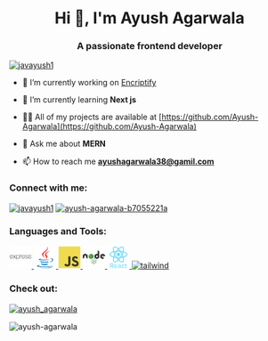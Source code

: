 
<h1 align="center">Hi 👋, I'm Ayush Agarwala</h1>
<h3 align="center">A passionate frontend developer</h3>

<p align="left"> <a href="https://twitter.com/javayush1" target="blank"><img src="https://img.shields.io/twitter/follow/javayush1?logo=twitter&style=for-the-badge" alt="javayush1" /></a> </p>

- 🔭 I’m currently working on [Encriptify](https://github.com/Ayush-Agarwala/Encryptify1.git)

- 🌱 I’m currently learning **Next js**

- 👨‍💻 All of my projects are available at [https://github.com/Ayush-Agarwala](https://github.com/Ayush-Agarwala)

- 💬 Ask me about **MERN**

- 📫 How to reach me **ayushagarwala38@gamil.com**

<h3 align="left">Connect with me:</h3>
<p align="left">
<a href="https://twitter.com/javayush1" target="blank"><img align="center" src="https://raw.githubusercontent.com/rahuldkjain/github-profile-readme-generator/master/src/images/icons/Social/twitter.svg" alt="javayush1" height="30" width="40" /></a>
<a href="https://linkedin.com/in/ayush-agarwala-b7055221a" target="blank"><img align="center" src="https://raw.githubusercontent.com/rahuldkjain/github-profile-readme-generator/master/src/images/icons/Social/linked-in-alt.svg" alt="ayush-agarwala-b7055221a" height="30" width="40" /></a>

</p>



<h3 align="left">Languages and Tools:</h3>
<p align="left"> <a href="https://expressjs.com" target="_blank" rel="noreferrer"> <img src="https://raw.githubusercontent.com/devicons/devicon/master/icons/express/express-original-wordmark.svg" alt="express" width="40" height="40"/> </a> <a href="https://www.java.com" target="_blank" rel="noreferrer"> <img src="https://raw.githubusercontent.com/devicons/devicon/master/icons/java/java-original.svg" alt="java" width="40" height="40"/> </a> <a href="https://developer.mozilla.org/en-US/docs/Web/JavaScript" target="_blank" rel="noreferrer"> <img src="https://raw.githubusercontent.com/devicons/devicon/master/icons/javascript/javascript-original.svg" alt="javascript" width="40" height="40"/> </a> <a href="https://nodejs.org" target="_blank" rel="noreferrer"> <img src="https://raw.githubusercontent.com/devicons/devicon/master/icons/nodejs/nodejs-original-wordmark.svg" alt="nodejs" width="40" height="40"/> </a> <a href="https://reactjs.org/" target="_blank" rel="noreferrer"> <img src="https://raw.githubusercontent.com/devicons/devicon/master/icons/react/react-original-wordmark.svg" alt="react" width="40" height="40"/> </a> <a href="https://tailwindcss.com/" target="_blank" rel="noreferrer"> <img src="https://www.vectorlogo.zone/logos/tailwindcss/tailwindcss-icon.svg" alt="tailwind" width="40" height="40"/> </a> </p>

<h3 align="left">Check out:</h3>
<p align="left">
<a href="https://www.leetcode.com/ayush_agarwala" target="blank"><img align="center" src="https://raw.githubusercontent.com/rahuldkjain/github-profile-readme-generator/master/src/images/icons/Social/leet-code.svg" alt="ayush_agarwala" height="30" width="40" /></a>
</p>

<p><img align="center" src="https://github-readme-stats.vercel.app/api/top-langs?username=ayush-agarwala&show_icons=true&locale=en&layout=compact" alt="ayush-agarwala" /></p>

